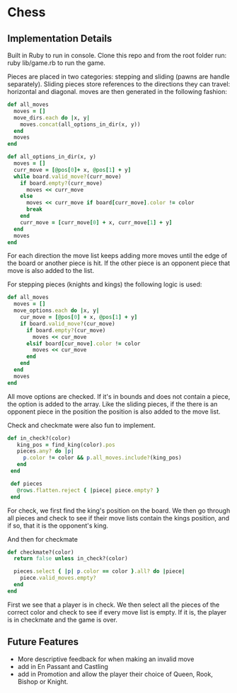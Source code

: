 # Chess

## Implementation Details

Built in Ruby to run in console. Clone this repo and from the root folder run:
    ruby lib/game.rb
to run the game.

Pieces are placed in two categories: stepping and sliding (pawns are handle separately).  Sliding pieces store references to the directions they can travel: horizontal and diagonal.  moves are then generated in the following fashion:
``` ruby
def all_moves
  moves = []
  move_dirs.each do |x, y|
    moves.concat(all_options_in_dir(x, y))
  end
  moves
end

def all_options_in_dir(x, y)
  moves = []
  curr_move = [@pos[0]+ x, @pos[1] + y]
  while board.valid_move?(curr_move)
    if board.empty?(curr_move)
      moves << curr_move
    else
      moves << curr_move if board[curr_move].color != color
      break
    end
    curr_move = [curr_move[0] + x, curr_move[1] + y]
  end
  moves
end
```

For each direction the move list keeps adding more moves until the edge of the board or another piece is hit.  If the other piece is an opponent piece that move is also added to the list.


For stepping pieces (knights and kings) the following logic is used:
```ruby
def all_moves
  moves = []
  move_options.each do |x, y|
    cur_move = [@pos[0] + x, @pos[1] + y]
    if board.valid_move?(cur_move)
      if board.empty?(cur_move)
        moves << cur_move
      elsif board[cur_move].color != color
        moves << cur_move
      end
    end
  end
  moves
end
```

All move options are checked.  If it's in bounds and does not contain a piece, the option is added to the array.  Like the sliding pieces, if the there is an opponent piece in the position the position is also added to the move list.


Check and checkmate were also fun to implement.
```ruby
def in_check?(color)
   king_pos = find_king(color).pos
   pieces.any? do |p|
     p.color != color && p.all_moves.include?(king_pos)
   end
 end

 def pieces
   @rows.flatten.reject { |piece| piece.empty? }
 end
```

For check, we first find the king's position on the board.  We then go through all pieces and check to see if their move lists contain the kings position, and if so, that it is the opponent's king.

And then for checkmate

```ruby
def checkmate?(color)
  return false unless in_check?(color)

  pieces.select { |p| p.color == color }.all? do |piece|
    piece.valid_moves.empty?
  end
end
```

First we see that a player is in check.   We then select all the pieces of the correct color and check to see if every move list is empty.  If it is, the player is in checkmate and the game is over.

## Future Features

 - More descriptive feedback for when making an invalid move
 - add in En Passant and Castling
 - add in Promotion and allow the player their choice of Queen, Rook, Bishop or Knight.
